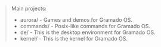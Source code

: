 > Main projects:
> * aurora/   - Games and demos for Gramado OS.
> * commands/ - Posix-like commands for Gramado OS.
> * de/       - This is the desktop environment for Gramado OS.
> * kernel/   - This is the kernel for Gramado OS.
